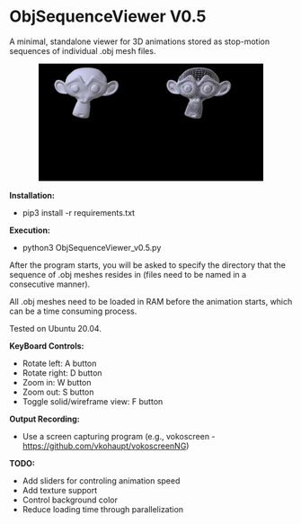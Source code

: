 # ObjSequenceViewer V0.5
A minimal, standalone viewer for 3D animations stored as stop-motion sequences of individual .obj mesh files.

<p align="center">
<img src="sample_videos/solid.gif" width="200"><img src="sample_videos/wireframe.gif" width="200">
</p>

<b> Installation: </b>

 - pip3 install -r requirements.txt

<b> Execution: </b>

 - python3 ObjSequenceViewer_v0.5.py

After the program starts, you will be asked to specify the directory that the sequence of .obj meshes resides in (files need to be named in a consecutive manner).

All .obj meshes need to be loaded in RAM before the animation starts, which can be a time consuming process.

Tested on Ubuntu 20.04.

<b> KeyBoard Controls: </b>

- Rotate left: A button
- Rotate right: D button
- Zoom in: W button
- Zoom out: S button
- Toggle solid/wireframe view: F button

<b>Output Recording: </b>

 - Use a screen capturing program (e.g., vokoscreen - https://github.com/vkohaupt/vokoscreenNG)

<b>TODO: </b>
 - Add sliders for controling animation speed
 - Add texture support
 - Control background color
 - Reduce loading time through parallelization
